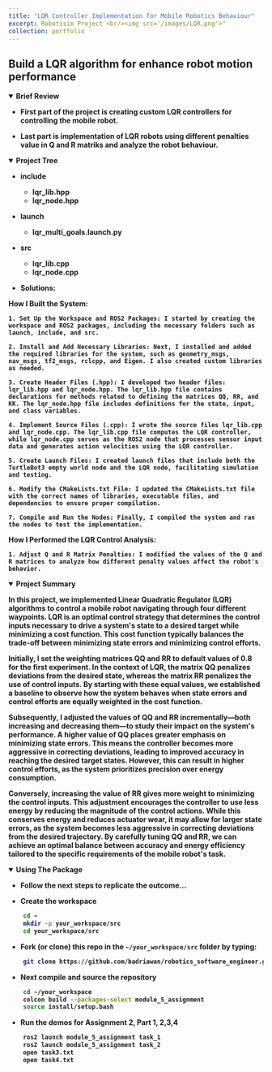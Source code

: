 ```yaml
---
title: "LQR Controller Implementation for Mobile Robotics Behaviour"
excerpt: Robotisim Project <br/><img src='/images/LQR.png'>"
collection: portfolio
---
```



## Build a LQR algorithm for enhance robot motion performance
<!-- <p align="center">
<img src = "doc/manipulator.gif?raw=true" center=true width="55%"/>
</p> -->


<details open>
<summary> <b>Brief Review<b></summary>

- First part of the project is creating custom LQR controllers for controlling the mobile robot.

- Last part is implementation of LQR robots using different penalties value in Q and R matriks and analyze the robot behaviour.


<details open>
<summary> <b>Project Tree<b></summary>

- include
    - lqr_lib.hpp
    - lqr_node.hpp
- launch
    - lqr_multi_goals.launch.py
- src
    - lqr_lib.cpp
    - lqr_node.cpp



- **Solutions**:

How I Built the System:

    1. Set Up the Workspace and ROS2 Packages: I started by creating the workspace and ROS2 packages, including the necessary folders such as launch, include, and src.

    2. Install and Add Necessary Libraries: Next, I installed and added the required libraries for the system, such as geometry_msgs, nav_msgs, tf2_msgs, rclcpp, and Eigen. I also created custom libraries as needed.

    3. Create Header Files (.hpp): I developed two header files: lqr_lib.hpp and lqr_node.hpp. The lqr_lib.hpp file contains declarations for methods related to defining the matrices QQ, RR, and KK. The lqr_node.hpp file includes definitions for the state, input, and class variables.

    4. Implement Source Files (.cpp): I wrote the source files lqr_lib.cpp and lqr_node.cpp. The lqr_lib.cpp file computes the LQR controller, while lqr_node.cpp serves as the ROS2 node that processes sensor input data and generates action velocities using the LQR controller.

    5. Create Launch Files: I created launch files that include both the TurtleBot3 empty world node and the LQR node, facilitating simulation and testing.

    6. Modify the CMakeLists.txt File: I updated the CMakeLists.txt file with the correct names of libraries, executable files, and dependencies to ensure proper compilation.

    7. Compile and Run the Nodes: Finally, I compiled the system and ran the nodes to test the implementation.

How I Performed the LQR Control Analysis:

    1. Adjust Q and R Matrix Penalties: I modified the values of the Q and R matrices to analyze how different penalty values affect the robot's behavior.





<details open>
<summary> <b>Project Summary<b></summary>

In this project, we implemented Linear Quadratic Regulator (LQR) algorithms to control a mobile robot navigating through four different waypoints. LQR is an optimal control strategy that determines the control inputs necessary to drive a system's state to a desired target while minimizing a cost function. This cost function typically balances the trade-off between minimizing state errors and minimizing control efforts.

Initially, I set the weighting matrices QQ and RR to default values of 0.8 for the first experiment. In the context of LQR, the matrix QQ penalizes deviations from the desired state, whereas the matrix RR penalizes the use of control inputs. By starting with these equal values, we established a baseline to observe how the system behaves when state errors and control efforts are equally weighted in the cost function.

Subsequently, I adjusted the values of QQ and RR incrementally—both increasing and decreasing them—to study their impact on the system's performance. A higher value of QQ places greater emphasis on minimizing state errors. This means the controller becomes more aggressive in correcting deviations, leading to improved accuracy in reaching the desired target states. However, this can result in higher control efforts, as the system prioritizes precision over energy consumption.

Conversely, increasing the value of RR gives more weight to minimizing the control inputs. This adjustment encourages the controller to use less energy by reducing the magnitude of the control actions. While this conserves energy and reduces actuator wear, it may allow for larger state errors, as the system becomes less aggressive in correcting deviations from the desired trajectory. By carefully tuning QQ and RR, we can achieve an optimal balance between accuracy and energy efficiency tailored to the specific requirements of the mobile robot's task.



<p align="center"> </p>
</details>

<details open>
<summary> <b>Using The Package <b></summary>

- Follow the next steps to replicate the outcome...

- Create the workspace
```sh
    cd ~
    mkdir -p your_workspace/src
    cd your_workspace/src
```
- Fork (or clone) this repo in the `~/your_workspace/src` folder by typing:
```sh 
    git clone https://github.com/badriawan/robotics_software_engineer.git
```
- Next compile and source the repository
```sh
    cd ~/your_workspace
    colcon build --packages-select module_5_assignment
    source install/setup.bash
```

- Run the demos for Assignment 2, Part 1, 2,3,4
```sh
    ros2 launch module_5_assignment task_1
    ros2 launch module_5_assignment task_2
    open task3.txt
    open task4.txt
 
```

</details>


